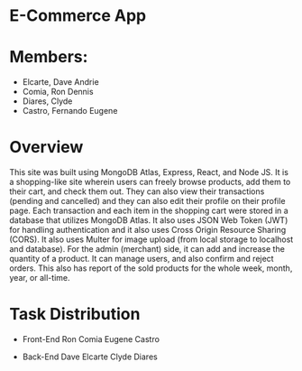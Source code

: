 # E-Commerce App

# Members:

- Elcarte, Dave Andrie
- Comia, Ron Dennis
- Diares, Clyde
- Castro, Fernando Eugene

# Overview

This site was built using MongoDB Atlas, Express, React, and Node JS. It is a shopping-like site wherein users can freely
browse products, add them to their cart, and check them out. They can also view their transactions (pending and cancelled) and they can also edit their profile on their profile page. Each transaction and each item in the shopping cart were stored in a database that utilizes MongoDB Atlas. It also uses JSON Web Token (JWT) for handling authentication and it also uses Cross Origin Resource Sharing (CORS). It also uses Multer for image upload (from local storage to localhost and database). For the admin (merchant) side, it can add and increase the quantity of a product. It can manage users, and also confirm and reject orders. This also has report of the sold products for the whole week, month, year, or all-time.

# Task Distribution

- Front-End
  Ron Comia
  Eugene Castro

- Back-End
  Dave Elcarte
  Clyde Diares
